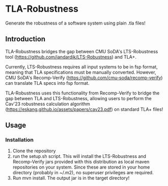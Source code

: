 # TLA-Robustness

Generate the robustness of a software system using plain .tla files!

## Introduction
TLA-Robustness bridges the gap between CMU SoDA's LTS-Robustness tool (https://github.com/iandardik/LTS-Robustness) and TLA+.

Currently, LTS-Robustness requires all input systems to be in fsp format, meaning that TLA specifications must be manually converted. However, CMU SoDA's Recomp-Verify (https://github.com/cmu-soda/recomp-verify) can translate TLA specs into fsp format. 

TLA-Robustness uses this functionality from Recomp-Verify to bridge the gap between TLA and LTS-Robustness, allowing users to perform the Cav'23 robustness calculation algorithm (https://eskang.github.io/assets/papers/cav23.pdf) on standard TLA+ files!

## Usage

### Installation
1. Clone the repository
2. run the setup.sh script. This will install the LTS-Robustness and Recomp-Verify jars provided with this distribution as local maven repositories on your system. Since these are stored in your home directory (probably in ~/.m2), no superuser privileges are required.
3. Run mvn install. The output jar is in the target directory!
